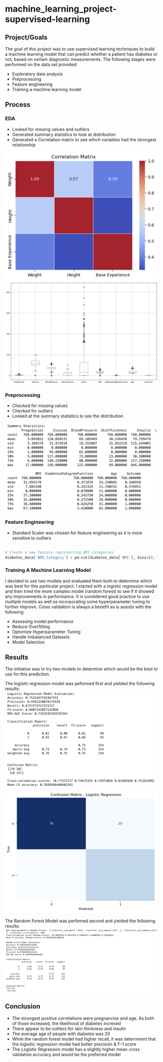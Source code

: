 # machine_learning_project-supervised-learning

## Project/Goals
The goal of this project was to use supervised learning techniques to build a machine learning model that can predict whether a patient has diabetes or not, based on certain diagnostic measurements. The following stages were performed on the data set provided:
- Exploratory data analysis
- Preprocessing
- Feature engineering
- Training a machine learning model


## Process
### EDA

- Looked for missing values and outliers
- Generated summary statistics to look at distribution
- Generated a Correlation matrix to see which variables had the strongest relationship

<img src="images/Correlation Matrix.png" alt="Notebook">

<img src="images/Boxplot for Outliers.png" alt="Notebook">

### Preprocessing


 - Checked for missing values
 - Checked for outliers
 - Looked at the summary statistics to see the distribution


<img src="images/Summary Statistics.png" alt="Notebook">



### Feature Engineering

 - Standard Scaler was chosen for feature engineering as it is more sensitive to outliers

``` python

# Create a new feature representing BMI categories
diabetes_data['BMI_Category'] = pd.cut(diabetes_data['BMI'], bins=[0, 18.5, 24.9, 29.9, 100], labels=['Underweight', 'Normal', 'Overweight', 'Obese'])
```

### Training A Machine Learning Model

I decided to use two models and evaluated them both to determine which was best for this particular project. I started with a logistic regression model and then tried the more complex model (random forest) to see if it showed any improvements in performance. It is considered good practice to use multiple models as well as incorporating some hyperparameter tuning to further improve. Cross validation is always a benefit as is assists with the following:

- Assessing model performance
- Reduce Overfitting
- Optomize Hyperparameter Tuning
- Handle Imbalanced Datasets
- Model Selection


## Results

The initiative was to try two models to determine which would be the best to use for this prediction. 

The logisitc regression model was peformed first and yielded the following results:
<img src="images/Logistic Regression Model.png" alt="Notebook">

<img src="images/Confusion Matrix - Logistic Regression.png" alt="Notebook">

The Random Forest Model was perfomed second and yielded the following results:
<img src="images/Random Forest Model.png" alt="Notebook">




## Conclusion
- The strongest positive correlations were pregnancies and age. As both of those increased, the likelihood of diabetes incresed
- There appear to be outliers for skin thickness and insulin
- The average age of people with diabetes was 33
- While the random forest model had higher recall, it was determined that the logisitic regression model had better precision &  F-1 score
- The Logistic Regression model has a  slightly higher mean cross validation accuracy and would be the preferred model









